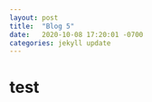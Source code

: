 ```yaml
---
layout: post
title:  "Blog 5"
date:   2020-10-08 17:20:01 -0700
categories: jekyll update
---
```


<h1>test</h1>